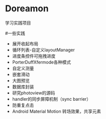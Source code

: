 # Doreamon
学习实践项目


#一些实践
* 展开收起布局
* 循环列表-自定义layoutManager
* 进度条控件可拖拽进度
* PorterDuffXfermode各种模式
* 自定义测量
* 嵌套滑动
* 大图预览
* 数据库封装
* 研究photoview的源码
* handler的同步屏障机制（sync barrier）
* 防重复点击
* Android Material Motion 转场效果，共享元素


